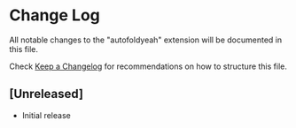 # Change Log

All notable changes to the "autofoldyeah" extension will be documented in this file.

Check [Keep a Changelog](http://keepachangelog.com/) for recommendations on how to structure this file.

## [Unreleased]

- Initial release